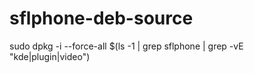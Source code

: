 # sflphone-deb-source
sudo dpkg -i --force-all $(ls -1 | grep sflphone | grep -vE "kde|plugin|video")
